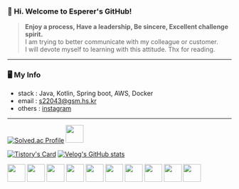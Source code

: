 ### 👋 Hi. Welcome to Esperer's GitHub! 

> **Enjoy a process, Have a leadership, Be sincere, Excellent challenge spirit.**  
> I am trying to better communicate with my colleague or customer.  
> I will devote myself to learning with this attitude. Thx for reading.

---

### 🖥 My Info
- stack : Java, Kotlin, Spring boot, AWS, Docker
- email : s22043@gsm.hs.kr
- others : [instagram](https://www.instagram.com/k_.hm/) 

---



[![Solved.ac Profile](http://mazassumnida.wtf/api/v2/generate_badge?boj=huemang)](https://solved.ac/huemang/) <img src="https://media.discordapp.net/attachments/902816680491773952/1093347625916444793/68747470733a2f2f63756c746f667468657061727479706172726f742e636f6d2f706172726f74732f68642f6c6170746f705f706172726f742e676966.gif" width="40" height="40" />

  
[![Tistory's Card](https://github-readme-tistory-card.vercel.app/api?name=esperer&postId=16)](https://esperer.tistory.com/16)
[![Velog's GitHub stats](https://velog-readme-stats.vercel.app/api?name=hope0206&tag=sequence)](https://velog.io/@hope0206/Kotlin-%EC%8B%9C%ED%80%80%EC%8A%A4%EC%99%80-%EC%A7%80%EC%97%B0-%EA%B3%84%EC%82%B0-Sequences-and-Lazy-Evaluation)

<img src="https://noticon-static.tammolo.com/dgggcrkxq/image/upload/v1649409497/noticon/vfoeqsmp8vwm8bibgsfq.gif" width="40" height="40" /> <img src="https://noticon-static.tammolo.com/dgggcrkxq/image/upload/v1649409497/noticon/vfoeqsmp8vwm8bibgsfq.gif" width="40" height="40" /> <img src="https://noticon-static.tammolo.com/dgggcrkxq/image/upload/v1649409497/noticon/vfoeqsmp8vwm8bibgsfq.gif" width="40" height="40" /> <img src="https://noticon-static.tammolo.com/dgggcrkxq/image/upload/v1649409497/noticon/vfoeqsmp8vwm8bibgsfq.gif" width="40" height="40" /> <img src="https://noticon-static.tammolo.com/dgggcrkxq/image/upload/v1649409497/noticon/vfoeqsmp8vwm8bibgsfq.gif" width="40" height="40" /> <img src="https://noticon-static.tammolo.com/dgggcrkxq/image/upload/v1649409497/noticon/vfoeqsmp8vwm8bibgsfq.gif" width="40" height="40" /> <img src="https://noticon-static.tammolo.com/dgggcrkxq/image/upload/v1649409497/noticon/vfoeqsmp8vwm8bibgsfq.gif" width="40" height="40" /> <img src="https://noticon-static.tammolo.com/dgggcrkxq/image/upload/v1649409497/noticon/vfoeqsmp8vwm8bibgsfq.gif" width="40" height="40" /> <img src="https://noticon-static.tammolo.com/dgggcrkxq/image/upload/v1649409497/noticon/vfoeqsmp8vwm8bibgsfq.gif" width="40" height="40" /> <img src="https://noticon-static.tammolo.com/dgggcrkxq/image/upload/v1649409497/noticon/vfoeqsmp8vwm8bibgsfq.gif" width="40" height="40" />


